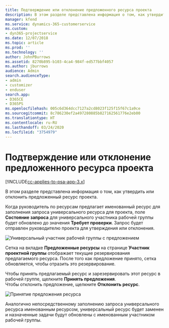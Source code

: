 ```yaml
---
title: Подтверждение или отклонение предложенного ресурса проекта
description: В этом разделе представлена информация о том, как утвердить или отклонить предложенный ресурс проекта.
manager: kfend
ms.service: dynamics-365-customerservice
ms.custom:
- dyn365-projectservice
ms.date: 12/07/2018
ms.topic: article
ms.prod: ''
ms.technology: ''
author: JohnPBurrows
ms.assetid: 8270b895-b103-4ca4-984f-ed577bbf4057
ms.author: jburrows
audience: Admin
search.audienceType:
- admin
- customizer
- enduser
search.app:
- D365CE
- D365PS
ms.openlocfilehash: 005c6d364dcc7127a2cd8023f125f15f67c1a9ce
ms.sourcegitcommit: 8c786230ef2a497280885b827162561776e2eb00
ms.translationtype: HT
ms.contentlocale: ru-RU
ms.lasthandoff: 03/24/2020
ms.locfileid: "3754979"
---
```

# <a name="accept-or-reject-a-proposed-project-resource"></a>Подтверждение или отклонение предложенного ресурса проекта

[!INCLUDE[cc-applies-to-psa-app-3.x](../includes/cc-applies-to-psa-app-3x.md)]

В этом разделе представлена информация о том, как утвердить или отклонить предложенный ресурс проекта.

Когда руководитель по ресурсам предлагает именованный ресурс для заполнения запроса универсального ресурса для проекта, поле **Состояние запроса** для универсального участника рабочей группы будет обновлено до значения **Требует проверки**. Запрос будет отправлен руководителю проекта для утверждения или отклонения.

![Универсальный участник рабочей группы с предложением](media/RM-how-to-19.png)

Сетка на вкладке **Предложенные ресурсы** на странице **Участник проектной группы** отображает текущие резервирования предлагаемого ресурса. После того как предложение принято, сетка обновляется, чтобы отразить это резервирование. 

Чтобы принять предлагаемый ресурс и зарезервировать этот ресурс в рабочей группе, щелкните **Принять предложения**.  
Чтобы отклонить предложение, щелкните **Отклонить ресурс**.

![Принятие предложения ресурса](media/RM-how-to-20.png) 

Аналогично непосредственному заполнению запроса универсального ресурса именованным ресурсом, универсальный ресурс будет заменен и назначенные задачи будут обновлены с именованным участником рабочей группы.
